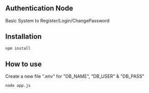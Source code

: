 ## Authentication Node
Basic System to Register/Login/ChangePassword

## Installation
```bash
npm install
```

## How to use
Create a new file ".env" for "DB_NAME", "DB_USER" & "DB_PASS"
```bash
node app.js
```
